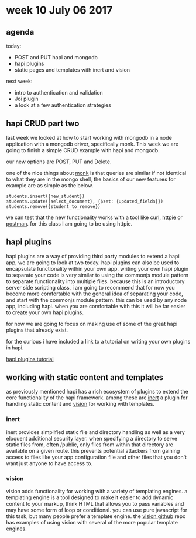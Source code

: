 # week 10 July 06 2017

## agenda 

today:

- POST and PUT hapi and mongodb
- hapi plugins
- static pages and templates with inert and vision

next week:

- intro to authentication and validation
- Joi plugin
- a look at a few authentication strategies

## hapi CRUD part two

last week we looked at how to start working with mongodb in a node application
with a mongodb driver, specifically monk. This week we are going to finish a
simple CRUD example with hapi and mongodb.

our new options are POST, PUT and Delete.

one of the nice things about [monk](https://automattic.github.io/monk/) is that
queries are similar if not identical to what they are in the mongo shell, the
basics of our new features for example are as simple as the below.

`students.insert({new_student})`  
`students.update({select_document}, {$set: {updated_fields}})`  
`students.remove({student_to_remove})`

we can test that the new functionality works with a tool like curl, [httpie](https://httpie.org/) or 
[postman](https://www.getpostman.com/). for this class I am going to be using
httpie.

## hapi plugins

hapi plugins are a way of providing third party modules to extend a hapi app, we
are going to look at two today. hapi plugins can also be used to encapsulate
functionality within your own app. writing your own hapi plugin to separate your
code is very similar to using the commonjs module pattern to separate
functionality into multiple files. because this is an introductory server side scripting class, i am
going to recommend that for now you become more comfortable with the general
idea of separating your code, and start with the commonjs module pattern. this
can be used by any node app, including hapi. when you are comfortable with this
it will be far easier to create your own hapi plugins.

for now we are going to focus on making use of some of the great hapi plugins
that already exist.

for the curious i have included a link to a tutorial on writing your own plugins in hapi.

[hapi plugins tutorial](https://hapijs.com/tutorials/plugins)

## working with static content and templates

as previously mentioned hapi has a rich ecosystem of plugins to extend the
core functionality of the hapi framework. among these are [inert](https://github.com/hapijs/inert) 
a plugin for handling static content and [vision](https://github.com/hapijs/vision) for working with templates.

### inert

inert provides simplified static file and directory handling as well as a very
eloquent additional security layer. when specifying a directory to serve static
files from, often /public, only files from within that directory are available
on a given route. this prevents potential attackers from gaining access to files
like your app configuration file and other files that you don't want just anyone
to have access to.

### vision

vision adds functionality for working with a variety of templating engines.
a templating engine is a tool designed to make it easier to add dynamic content
to your markup, think HTML that allows you to pass variables and may have some
form of loop or conditional. you can use pure javascript for this task, but many
people prefer a template engine. the [vision github](https://github.com/hapijs/vision) repo has examples of using
vision with several of the more popular template engines.
